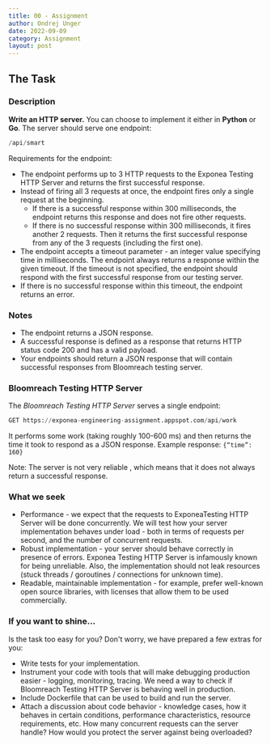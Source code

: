 ```yaml
---
title: 00 - Assignment
author: Ondrej Unger
date: 2022-09-09
category: Assignment
layout: post
---
```


## The Task

### Description

**Write an HTTP server.** You can choose to implement it either in **Python** or **Go**. The server
should serve one endpoint:

```python
/api/smart
```

Requirements for the endpoint:

- The endpoint performs up to 3 HTTP requests to the Exponea Testing HTTP Server
  and returns the first successful response.
- Instead of firing all 3 requests at once, the endpoint fires only a single request at the
  beginning.
    - If there is a successful response within 300 milliseconds, the endpoint returns
      this response and does not fire other requests.
    - If there is no successful response within 300 milliseconds, it fires another 2
      requests. Then it returns the first successful response from any of the 3
      requests (including the first one).
- The endpoint accepts a timeout parameter - an integer value specifying time in
  milliseconds. The endpoint always returns a response within the given timeout. If the timeout is not specified, the
  endpoint should respond with the first successful response from our testing server.
- If there is no successful response within this timeout, the endpoint returns an error.

### Notes

- The endpoint returns a JSON response.
- A successful response is defined as a response that returns HTTP status code 200
  and has a valid payload.
- Your endpoints should return a JSON response that will contain successful responses from Bloomreach
  testing server.

### Bloomreach Testing HTTP Server

The _Bloomreach Testing HTTP Server_ serves a single endpoint:

```python
GET https://exponea-engineering-assignment.appspot.com/api/work
```

It performs some work (taking roughly 100-600 ms) and then returns the time it took to
respond as a JSON response. Example response:
`{“time”: 160}`

Note: The server is not very reliable , which means that it does not always return a
successful response.

### What we seek

- Performance - we expect that the requests to ExponeaTesting HTTP Server will be
  done concurrently. We will test how your server implementation behaves under load -
  both in terms of requests per second, and the number of concurrent requests.
- Robust implementation - your server should behave correctly in presence of
  errors. Exponea Testing HTTP Server is infamously known for being unreliable.
  Also, the implementation should not leak resources (stuck threads / goroutines /
  connections for unknown time).
- Readable, maintainable implementation - for example, prefer well-known open
  source libraries, with licenses that allow them to be used commercially.

### If you want to shine...

Is the task too easy for you? Don't worry, we have prepared a few extras for you:

- Write tests for your implementation.
- Instrument your code with tools that will make debugging production easier - logging,
  monitoring, tracing. We need a way to check if Bloomreach Testing HTTP Server is
  behaving well in production.
- Include Dockerfile that can be used to build and run the server.
- Attach a discussion about code behavior - knowledge cases, how it behaves in certain
  conditions, performance characteristics, resource requirements, etc. How many
  concurrent requests can the server handle? How would you protect the server against
  being overloaded?

